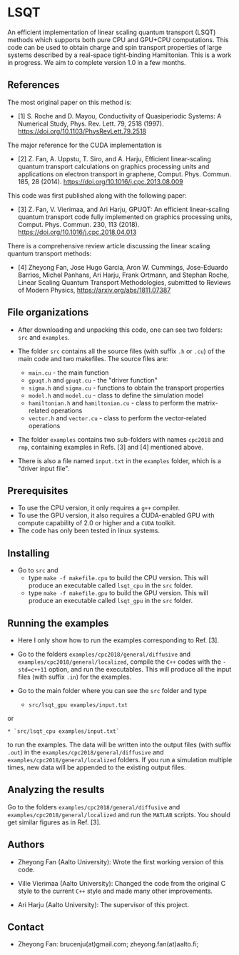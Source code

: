 # LSQT

An efficient implementation of linear scaling quantum transport (LSQT) methods which supports both pure CPU and GPU+CPU computations. This code can be used to obtain charge and spin transport properties of large systems described by a real-space tight-binding Hamiltonian. This is a work in progress. We aim to complete version 1.0 in a few months.

## References

The most original paper on this method is:
* [1] S. Roche and D. Mayou, Conductivity of Quasiperiodic Systems: A Numerical Study, Phys. Rev. Lett. 79, 2518 (1997). https://doi.org/10.1103/PhysRevLett.79.2518 

The major reference for the CUDA implementation is 
* [2] Z. Fan, A. Uppstu, T. Siro, and A. Harju, Efficient linear-scaling quantum transport calculations on graphics processing units and applications on electron transport in graphene, Comput. Phys. Commun. 185, 28 (2014). https://doi.org/10.1016/j.cpc.2013.08.009

This code was first published along with the following paper:
* [3] Z. Fan, V. Vierimaa, and Ari Harju, GPUQT: An efficient linear-scaling quantum transport code fully implemented on graphics processing units, Comput. Phys. Commun. 230, 113 (2018). https://doi.org/10.1016/j.cpc.2018.04.013

There is a comprehensive review article discussing the linear scaling quantum transport methods:
* [4] Zheyong Fan, Jose Hugo Garcia, Aron W. Cummings, Jose-Eduardo Barrios, Michel Panhans, Ari Harju, Frank Ortmann, and Stephan Roche, Linear Scaling Quantum Transport Methodologies, submitted to Reviews of Modern Physics, https://arxiv.org/abs/1811.07387

## File organizations

* After downloading and unpacking this code, one can see two folders: `src` and `examples`. 

* The folder `src` contains all the source files (with suffix `.h` or `.cu`) of the main code and two makefiles. The source files are:
    * `main.cu`                            - the main function
    * `gpuqt.h` and `gpuqt.cu`             - the "driver function"
    * `sigma.h` and `sigma.cu`             - functions to obtain the transport properties
    * `model.h` and `model.cu`             - class to define the simulation model
    * `hamiltonian.h` and `hamiltonian.cu` - class to perform the matrix-related operations
    * `vector.h` and `vector.cu`           - class to perform the vector-related operations
    
* The folder `examples` contains two sub-folders with names `cpc2018` and `rmp`, containing examples in Refs. [3] and [4] mentioned above.

* There is also a file named `input.txt` in the `examples` folder, which is a "driver input file".

## Prerequisites

* To use the CPU version, it only requires a `g++` compiler.
* To use the GPU version, it also requires a CUDA-enabled GPU with compute capability of 2.0 or higher and a `CUDA` toolkit.
* The code has only been tested in linux systems.

## Installing

* Go to `src` and 
    * type `make -f makefile.cpu` to build the CPU version. This will produce an executable called `lsqt_cpu` in the `src` folder.
    * type `make -f makefile.gpu` to build the GPU version. This will produce an executable called `lsqt_gpu` in the `src` folder.

## Running the examples

* Here I only show how to run the examples corresponding to Ref. [3].

* Go to the folders `examples/cpc2018/general/diffusive` and `examples/cpc2018/general/localized`, compile the `C++` codes with the `-std=c++11` option, and run the executables. This will produce all the input files (with suffix `.in`) for the examples.
  
* Go to the main folder where you can see the `src` folder and type 
    * `src/lsqt_gpu examples/input.txt` 
    
or 

    * `src/lsqt_cpu examples/input.txt`
    
to run the examples. The data will be written into the output files (with suffix `.out`) in the `examples/cpc2018/general/diffusive` and `examples/cpc2018/general/localized` folders. If you run a simulation multiple times, new data will be appended to the existing output files.

## Analyzing the results

Go to the folders `examples/cpc2018/general/diffusive` and `examples/cpc2018/general/localized` and run the `MATLAB` scripts. You should get similar figures as in Ref. [3].


## Authors

* Zheyong Fan (Aalto University): Wrote the first working version of this code.

* Ville Vierimaa (Aalto University): Changed the code from the original C style to the current `C++` style and made many other improvements.

* Ari Harju (Aalto University): The supervisor of this project.

## Contact

* Zheyong Fan: brucenju(at)gmail.com; zheyong.fan(at)aalto.fi;

